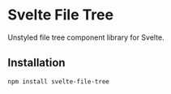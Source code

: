# Svelte File Tree

Unstyled file tree component library for Svelte.

## Installation

```bash
npm install svelte-file-tree
```
